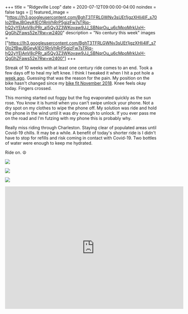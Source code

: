 +++
title =  "Ridgeville Loop"
date = 2020-07-12T09:00:00-04:00
noindex = false
tags = []
featured_image = "https://lh3.googleusercontent.com/BghT3TFRLGWNv3sUEt1jgzXHIi4IF_s70lo2fBwJBGeyA1EO1RnVhRrP5gjzFw7sTRjq-hQ2yYElAnV8cPRr_al5Qy3Z3WKovaw9JJ_SBNqrOu_u6cMpoMrkUxH-QgGhZFaws52e7Rw=w2400"
description = "No century this week"
images = ["https://lh3.googleusercontent.com/BghT3TFRLGWNv3sUEt1jgzXHIi4IF_s70lo2fBwJBGeyA1EO1RnVhRrP5gjzFw7sTRjq-hQ2yYElAnV8cPRr_al5Qy3Z3WKovaw9JJ_SBNqrOu_u6cMpoMrkUxH-QgGhZFaws52e7Rw=w2400"]
+++

Streak of 10 weeks with at least one century ride comes to an end. Took a few days off to heal my left knee. I think I tweaked it when I hit a pot hole a [week ago](/posts/20200705/). Guessing that was the reason for the pain. My position on the bike hasn't changed since my [bike fit November 2018](/posts/20181113/). Knee feels okay today. Fingers crossed.

This morning started out foggy but the fog evaporated quickly as the sun rose. You know it is humid when you can't swipe unlock your phone. Not a dry spot on my clothes to wipe the phone off. My solution was ride and hold the phone in the wind until it was dry enough to unlock. If you ever pass me on the road and I'm futzing with my phone this is probably why.

Really miss riding through Charleston. Staying clear of populated areas until Covid-19 chills. It may be a while. A benefit of today's shorter ride is I didn't have to stop for refills and risk coming in contact with Covid-19. Two bottles of water were enough to keep me hydrated.

Ride on. ☮

<a href='https://lh3.googleusercontent.com/Dq7RPzHk2gb_Zy5g7mmfvtHac0lio4CJoRv4sAczFiULtonoeokT2oAzuak24MIcJnyAy9ZpEiAVGqW6PaxkrHEmjEzO9KSDZFRJCDUdNc8eB9Nh0icZPaQxdyehfs2JKpCC2Pgm28Q=w2400'><img src='https://lh3.googleusercontent.com/Dq7RPzHk2gb_Zy5g7mmfvtHac0lio4CJoRv4sAczFiULtonoeokT2oAzuak24MIcJnyAy9ZpEiAVGqW6PaxkrHEmjEzO9KSDZFRJCDUdNc8eB9Nh0icZPaQxdyehfs2JKpCC2Pgm28Q=w2400'></a>

<a href='https://lh3.googleusercontent.com/92QHncd9meQi3nHwyDnnr22_8N1Gsn_7P7egG8KQeZ0zk4PkqNXr8I_qRFZqBd5bi-JaRRMd2bvAU5D1bzlf0h8z7p8MSZNgLWTf9FzGTC1LIZbWHFdLjXV604-8pTkL3ENnc8iqN6M=w2400'><img src='https://lh3.googleusercontent.com/92QHncd9meQi3nHwyDnnr22_8N1Gsn_7P7egG8KQeZ0zk4PkqNXr8I_qRFZqBd5bi-JaRRMd2bvAU5D1bzlf0h8z7p8MSZNgLWTf9FzGTC1LIZbWHFdLjXV604-8pTkL3ENnc8iqN6M=w2400'></a>

<a href='https://lh3.googleusercontent.com/BghT3TFRLGWNv3sUEt1jgzXHIi4IF_s70lo2fBwJBGeyA1EO1RnVhRrP5gjzFw7sTRjq-hQ2yYElAnV8cPRr_al5Qy3Z3WKovaw9JJ_SBNqrOu_u6cMpoMrkUxH-QgGhZFaws52e7Rw=w2400'><img src='https://lh3.googleusercontent.com/BghT3TFRLGWNv3sUEt1jgzXHIi4IF_s70lo2fBwJBGeyA1EO1RnVhRrP5gjzFw7sTRjq-hQ2yYElAnV8cPRr_al5Qy3Z3WKovaw9JJ_SBNqrOu_u6cMpoMrkUxH-QgGhZFaws52e7Rw=w2400'></a>


<iframe height='405' width='590' frameborder='0' allowtransparency='true' scrolling='no' src='https://www.strava.com/activities/3751122872/embed/b3b68511034c638125fcbd92d8570febc23445d0'></iframe>
